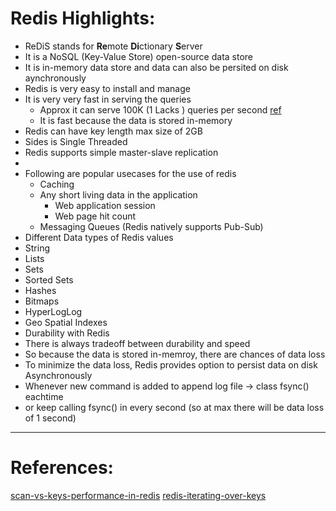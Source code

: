 # Redis Highlights:
* ReDiS stands for **Re**mote **Di**ctionary **S**erver
* It is a NoSQL (Key-Value Store) open-source data store
* It is in-memory data store and data can also be persited on disk aynchronously
* Redis is very easy to install and manage
* It is very very fast in serving the queries
  * Approx it can serve 100K (1 Lacks ) queries per second [ref](https://www.digitalocean.com/community/tutorials/how-to-perform-redis-benchmark-tests)
  * It is fast because the data is stored in-memory
* Redis can have key length max size of 2GB
* Sides is Single Threaded 
* Redis supports simple master-slave replication
* 
* Following are popular usecases for the use of redis
  * Caching 
  * Any short living data in the application
    * Web application session
    * Web page hit count
  * Messaging Queues (Redis natively supports Pub-Sub)
* Different Data types of Redis values
 * String
 * Lists
 * Sets
 * Sorted Sets
 * Hashes
 * Bitmaps
 * HyperLogLog
 * Geo Spatial Indexes
* Durability with Redis
 * There is always tradeoff between durability and speed
 * So because the data is stored in-memroy, there are chances of data loss
 * To minimize the data loss, Redis provides option to persist data on disk Asynchronously
  * Whenever new command is added to append log file -> class fsync() eachtime
  * or keep calling fsync() in every second (so at max there will be data loss of 1 second)   


---

# References:
[scan-vs-keys-performance-in-redis](https://stackoverflow.com/questions/32603964/scan-vs-keys-performance-in-redis)
[redis-iterating-over-keys](https://scalegrid.io/blog/redis-iterating-over-keys/)
